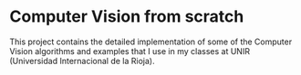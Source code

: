 # Computer Vision from scratch
This project contains the detailed implementation of some of the Computer Vision algorithms and examples that I use in my classes at UNIR (Universidad Internacional de la Rioja).

